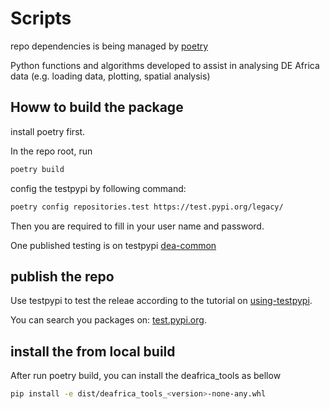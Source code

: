 # Scripts

repo dependencies is being managed by [poetry](https://python-poetry.org/)

Python functions and algorithms developed to assist in analysing DE Africa data (e.g. loading data, plotting, spatial analysis)

## Howw to build the package

install poetry first.

In the repo root, run

```bash
poetry build
```

config the testpypi by following command:

```bash
poetry config repositories.test https://test.pypi.org/legacy/
```

Then you are required to fill in your user name and password.

One published testing is on testpypi [dea-common](https://test.pypi.org/project/dea-common/)

## publish the repo

Use testpypi to test the releae according to the tutorial on [using-testpypi](https://packaging.python.org/guides/using-testpypi/).

You can search you packages on: [test.pypi.org](https://test.pypi.org/manage/projects/).

## install the from local build

After run poetry build, you can install the deafrica_tools as bellow

```bash
pip install -e dist/deafrica_tools_<version>-none-any.whl
```
